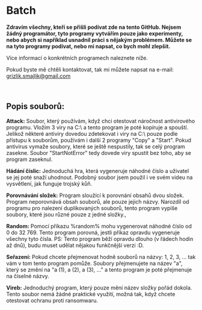 # Batch
**Zdravím všechny, kteří se přišli podívat zde na tento GitHub. Nejsem žádný programátor, tyto programy vytvářím pouze jako experimenty, nebo abych si například usnadnil práci s nějakým problémem. Můžete se na tyto programy podívat, nebo mi napsat, co bych mohl zlepšit.**

Více informací o konkrétních programech naleznete níže.

Pokud byste mě chtěli kontaktovat, tak mi můžete napsat na e-mail: grizlik.smajlik@gmail.com

<br>

## Popis souborů:

**Attack:** Soubor, který používám, když chci otestovat náročnost antivirového programu. Vložím 3 viry na C:\ a tento program je poté kopíruje a spouští. Jelikož některé antiviry dovedou zdetekovat i viry na C:\ pouze podle přístupu k souborům, používám i další 2 programy "Copy" a "Start". Pokud antivirus vymaže soubory, které se ještě nespustily, tak se celý program zasekne. Soubor "StartNotError" tedy dovede viry spustit bez toho, aby se program zaseknul.

**Hádání číslic:** Jednoduchá hra, která vygeneruje náhodné číslo a uživatel se jej poté snaží uhodnout. Podobný soubor jsem použil i ve svém videu na vysvětlení, jak funguje trojský kůň.

**Porovnávání složek:** Program sloužící k porovnání obsahů dvou složek. Program neporovnává obsah souborů, ale pouze jejich názvy. Narozdíl od programu pro nalezení duplikovaných souborů, tento program vypíše soubory, které jsou různé pouze z jedné složky.,

**Random:** Pomocí příkazu %random% mohu vygenerovat náhodné číslo od 0 do 32 769. Tento program porovná, jestli příkaz opravdu vygeneruje všechny tyto čísla. PS: Tento program běží opravdu dlouho (v řádech hodin až dnů), budu muset udělat nějakou funkčnější verzi :D.

**Seřazení:** Pokud chcete přejmenovat hodně souborů na názvy: 1, 2, 3, ... tak vám v tom tento program pomůže. Soubory přejmenujete na název "a", který se změní na "a (1), a (2), a (3), ..." a tento program je poté přejmenuje na číselné názvy.

**Vireb:** Jednoduchý program, který pouze mění název složky pořád dokola. Tento soubor nemá žádné praktické využití, možná tak, když chcete otestovat ochranu proti ransomwaru.